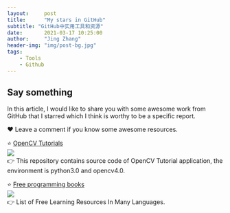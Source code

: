 ```yaml
---
layout:     post
title:      "My stars in GitHub"
subtitle: "GitHub中实用工具和资源"
date:       2021-03-17 10:25:00
author:     "Jing Zhang"
header-img: "img/post-bg.jpg"
tags:
    - Tools
    - Github
---
```


## Say something

In this article, I would like to share you with some awesome work from GitHub that I starred which I think is worthy to be a specific report. 

❤️ Leave a comment if you know some awesome resources.<br>



⭐ [OpenCV Tutorials](https://github.com/JimmyHHua/opencv_tutorials)  
 <img align="left" src="https://img.shields.io/github/stars/JimmyHHua/opencv_tutorials?style=social">   
👉 This repository contains source code of OpenCV Tutorial application, the environment is python3.0 and opencv4.0.  

⭐ [Free programming books](https://github.com/EbookFoundation/free-programming-books)   
 <img align="left" src="https://img.shields.io/github/stars/EbookFoundation/free-programming-books?style=social">    
👉 List of Free Learning Resources In Many Languages.  

